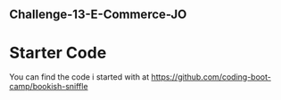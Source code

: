 ## Challenge-13-E-Commerce-JO

# Starter Code 
You can find the code i started with at https://github.com/coding-boot-camp/bookish-sniffle 